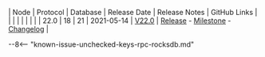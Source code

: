 | Node | Protocol | Database | Release Date | Release Notes | GitHub Links | 
|      |          |          |              | 				|			   |
| 22.0 | 18       | 21       | 2021-05-14          | [V22.0](../releases/release-v22-0.md) | [Release](https://github.com/nanocurrency/nano-node/releases/tag/V22.0) - [Milestone](https://github.com/nanocurrency/nano-node/milestone/19) - [Changelog](https://github.com/nanocurrency/nano-node/compare/adc904d8514c1f147b164dabdaf7375ff0c5c729...ef09e55c74cf74d40c95ec11639d85fa2233ad94) | 

--8<-- "known-issue-unchecked-keys-rpc-rocksdb.md"
